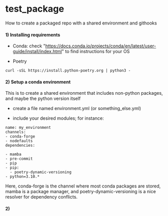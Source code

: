 # test_package

How to create a packaged repo with a shared environment and githooks

#### 1) Installing requirements
  - Conda: check "https://docs.conda.io/projects/conda/en/latest/user-guide/install/index.html" to find instructions for your OS
  
  - Poetry 
  ```
  curl -sSL https://install.python-poetry.org | python3 -
  ```

#### 2) Setup a conda environment

This is to create a shared environment that includes non-python packages, and maybe the python version itself

  - create a file named environment.yml (or something_else.yml)
  
  - include your desired modules; for instance:
  ```
  name: my_environment
  channels:
  - conda-forge
  - nodefaults
dependencies:

  - mamba
  - pre-commit
  - pip
  - pip:
    - poetry-dynamic-versioning
  - python=3.10.*
  ```  
  Here, conda-forge is the channel where most conda packages are stored, mamba is a package manager, and  poetry-dynamic-versioning is a nice resolver for dependency conflicts.

#### 2) 

